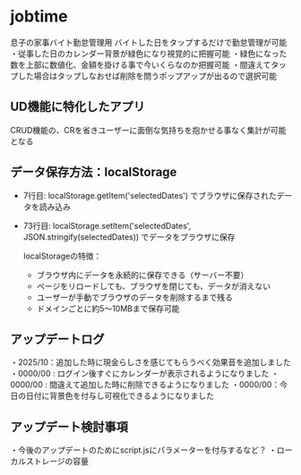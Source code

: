 # jobtime
息子の家事バイト勤怠管理用
バイトした日をタップするだけで勤怠管理が可能
・従事した日のカレンダー背景が緑色になり視覚的に把握可能
・緑色になった数を上部に数値化、金額を掛ける事で今いくらなのか把握可能
・間違えてタップした場合はタップしなおせば削除を問うポップアップが出るので選択可能


## UD機能に特化したアプリ
CRUD機能の、CRを省きユーザーに面倒な気持ちを抱かせる事なく集計が可能となる

## データ保存方法：localStorage
- 7行目: localStorage.getItem('selectedDates') でブラウザに保存されたデータを読み込み
- 73行目: localStorage.setItem('selectedDates', JSON.stringify(selectedDates)) でデータをブラウザに保存

  localStorageの特徴：
  - ブラウザ内にデータを永続的に保存できる（サーバー不要）
  - ページをリロードしても、ブラウザを閉じても、データが消えない
  - ユーザーが手動でブラウザのデータを削除するまで残る
  - ドメインごとに約5〜10MBまで保存可能

## アップデートログ
・2025/10：追加した時に現金らしさを感じてもらうべく効果音を追加しました
・0000/00 : ログイン後すぐにカレンダーが表示されるようになりました
・0000/00 : 間違えて追加した時に削除できるようになりました
・0000/00：今日の日付に背景色を付与し可視化できるようになりました

## アップデート検討事項
・今後のアップデートのためにscript.jsにパラメーターを付与するなど？
・ローカルストレージの容量
